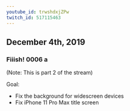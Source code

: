 ```yaml
---
youtube_id: trwshdxjZPw
twitch_id: 517115463
---
```


## December 4th, 2019
### Fiiish! 0006 a

(Note: This is part 2 of the stream)

Goal:
- Fix the background for widescreen devices
- Fix iPhone 11 Pro Max title screen
